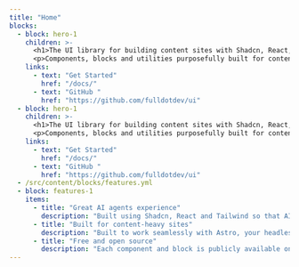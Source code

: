 ```yaml
---
title: "Home"
blocks:
  - block: hero-1
    children: >-
      <h1>The UI library for building content sites with Shadcn, React, Tailwind and Astro</h1>
      <p>Components, blocks and utilities purposefully built for content sites. Works seamlessly with your headless CMS or Astro content collections.</p>
    links:
      - text: "Get Started"
        href: "/docs/"
      - text: "GitHub "
        href: "https://github.com/fulldotdev/ui"
  - block: hero-1
    children: >-
      <h1>The UI library for building content sites with Shadcn, React, Tailwind and Astro</h1>
      <p>Components, blocks and utilities purposefully built for content sites. Works seamlessly with your headless CMS or Astro content collections.</p>
    links:
      - text: "Get Started"
        href: "/docs/"
      - text: "GitHub "
        href: "https://github.com/fulldotdev/ui"
  - /src/content/blocks/features.yml
  - block: features-1
    items:
      - title: "Great AI agents experience"
        description: "Built using Shadcn, React and Tailwind so that AI agents understand your code."
      - title: "Built for content-heavy sites"
        description: "Built to work seamlessly with Astro, your headless CMS and Astro content collections."
      - title: "Free and open source"
        description: "Each component and block is publicly available on GitHub and via a shadcn registry."
---
```

